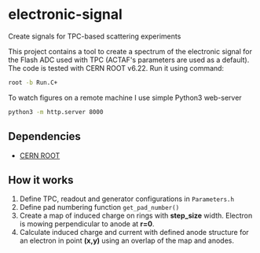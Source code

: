 # electronic-signal

Create signals for TPC-based scattering experiments 

This project contains a tool to create a spectrum of the electronic signal for the 
Flash ADC used with TPC (ACTAF's parameters are used as a default). 
The code is tested with CERN ROOT v6.22. Run it using command:
```bash
root -b Run.C+
```

To watch figures on a remote machine I use simple Python3 web-server
```bash
python3 -m http.server 8000
```

## Dependencies

  * [CERN ROOT](https://root.cern.ch/)

## How it works
 1. Define TPC, readout and generator configurations in `Parameters.h`
 2. Define pad numbering function `get_pad_number()`
 3. Create a map of induced charge on rings with **step_size** width.
  Electron is mowing perpendicular to anode at **r=0**.
 4. Calculate induced charge and current with defined anode
  structure for an electron in point **(x,y)** using an overlap
  of the map and anodes.
